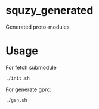 # squzy_generated
Generated proto-modules

# Usage 

For fetch submodule
```shell script
./init.sh
```

For generate gprc:
```shell script
./gen.sh
```